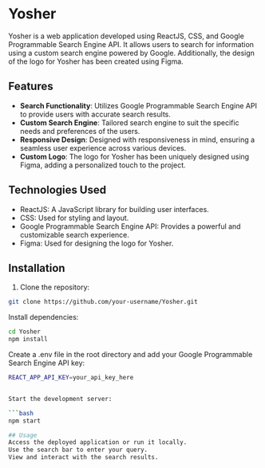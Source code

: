 # Yosher

Yosher is a web application developed using ReactJS, CSS, and Google Programmable Search Engine API. It allows users to search for information using a custom search engine powered by Google. Additionally, the design of the logo for Yosher has been created using Figma.

## Features

- **Search Functionality**: Utilizes Google Programmable Search Engine API to provide users with accurate search results.
- **Custom Search Engine**: Tailored search engine to suit the specific needs and preferences of the users.
- **Responsive Design**: Designed with responsiveness in mind, ensuring a seamless user experience across various devices.
- **Custom Logo**: The logo for Yosher has been uniquely designed using Figma, adding a personalized touch to the project.

## Technologies Used

- ReactJS: A JavaScript library for building user interfaces.
- CSS: Used for styling and layout.
- Google Programmable Search Engine API: Provides a powerful and customizable search experience.
- Figma: Used for designing the logo for Yosher.

## Installation

1. Clone the repository:

```bash
git clone https://github.com/your-username/Yosher.git
```

Install dependencies:
```bash
cd Yosher
npm install
```
Create a .env file in the root directory and add your Google Programmable Search Engine API key:

```bash
REACT_APP_API_KEY=your_api_key_here


Start the development server:

```bash
npm start

## Usage
Access the deployed application or run it locally.
Use the search bar to enter your query.
View and interact with the search results.
